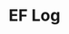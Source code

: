 ---
layout: page_archive_log
title: "EF Log"
category: log
description: A location-specific personal log.
permalink: /log/region/south-america
region: South America
loading_animation: true
sitemap:
  priority: 0.9
---